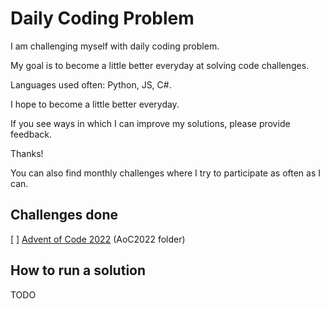 # Daily Coding Problem

I am challenging myself with daily coding problem.



My goal is to become a little better everyday at solving code challenges.

Languages used often: Python, JS, C#.

I hope to become a little better everyday.

If you see ways in which I can improve my solutions, please provide feedback.

Thanks!

You can also find monthly challenges where I try to participate as often as I can.

## Challenges done

[ ] [Advent of Code 2022](https://adventofcode.com/2022) (AoC2022 folder)

## How to run a solution

TODO
